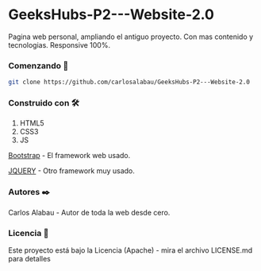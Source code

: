 # GeeksHubs-P2---Website-2.0
Pagina web personal, ampliando el antiguo proyecto. Con mas contenido y tecnologias. Responsive 100%.

### Comenzando 🚀

```bash
git clone https://github.com/carlosalabau/GeeksHubs-P2---Website-2.0
```
### Construido con 🛠️

1. HTML5
2. CSS3
3. JS


[Bootstrap](https://getbootstrap.com/) - El framework web usado.

[JQUERY](https://jquery.com/) - Otro framework muy usado.


### Autores ✒️

Carlos Alabau - Autor de toda la web desde cero.

### Licencia 📄
Este proyecto está bajo la Licencia (Apache) - mira el archivo LICENSE.md para detalles
